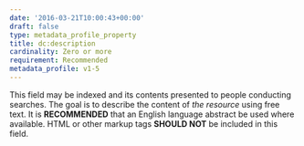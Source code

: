 ```yaml
---
date: '2016-03-21T10:00:43+00:00'
draft: false
type: metadata_profile_property
title: dc:description
cardinality: Zero or more
requirement: Recommended
metadata_profile: v1-5
---
```

This field may be indexed and its contents presented to people conducting searches. The goal is to describe the content of *the resource* using free text. It is **RECOMMENDED** that an English language abstract be used where available. HTML or other markup tags **SHOULD NOT** be included in this field.
